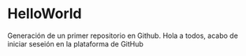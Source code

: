 # HelloWorld
Generación de un primer repositorio en Github.
Hola a todos, acabo de iniciar seseión en la plataforma de GitHub
